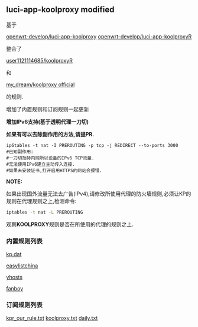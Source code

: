 ## luci-app-koolproxy modified
基于

[openwrt-develop/luci-app-koolproxy](https://github.com/openwrt-develop/luci-app-koolproxy) [openwrt-develop/luci-app-koolproxyR](https://github.com/openwrt-develop/luci-app-koolproxyR)

整合了

[user1121114685/koolproxyR](https://github.com/user1121114685/koolproxyR)

和

[my_dream/koolproxy official](https://houzi-.coding.net/p/my_dream/d/my_dream/git/)

的规则.

增加了内置规则和订阅规则一起更新

**增加IPv6支持(基于透明代理一刀切)**

**如果有可以去除副作用的方法,请提PR.**

```
ip6tables -t nat -I PREROUTING -p tcp -j REDIRECT --to-ports 3000
#已知副作用:
#一刀切劫持内网所以设备的IPv6 TCP流量.
#无法使用IPv6建立主动传入连接.
#如果未安装证书,打开启用HTTPS的网站会报错.
```

**NOTE:**

如果出现国外流量无法去广告(IPv4),请修改所使用代理的防火墙规则,必须让KP的规则在代理规则之上,检测命令:

``` bash
iptables -t nat -L PREROUTING
```

观察**KOOLPROXY**规则是否在所使用的代理的规则之上.

### 内置规则列表
[kp.dat](https://houzi-.coding.net/p/my_dream/d/my_dream/git/raw/master/kp.dat)

[easylistchina](https://raw.githubusercontent.com/user1121114685/koolproxyR/master/koolproxyR/koolproxyR/data/rules/easylistchina.txt)

[yhosts](https://raw.githubusercontent.com/user1121114685/koolproxyR/master/koolproxyR/koolproxyR/data/rules/yhosts.txt)

[fanboy](https://raw.githubusercontent.com/user1121114685/koolproxyR/master/koolproxyR/koolproxyR/data/rules/fanboy-annoyance.txt)

### 订阅规则列表
[kpr_our_rule.txt](https://raw.githubusercontent.com/user1121114685/koolproxyR_rule_list/master/kpr_our_rule.txt)
[koolproxy.txt](https://houzi-.coding.net/p/my_dream/d/my_dream/git/raw/master/koolproxy.txt)
[daily.txt](https://houzi-.coding.net/p/my_dream/d/my_dream/git/raw/master/daily.txt)
